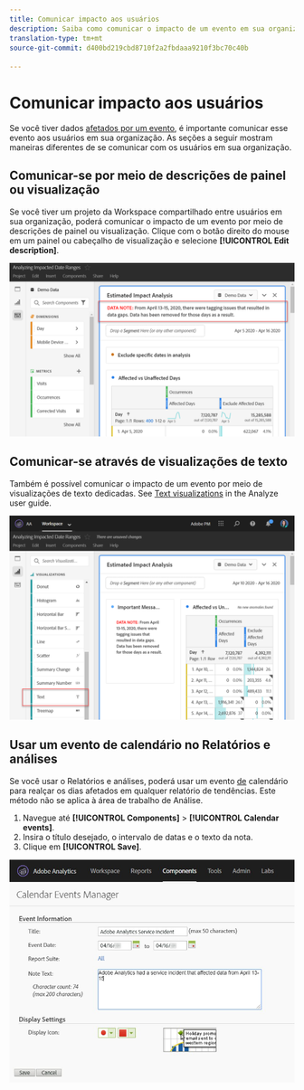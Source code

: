 ```yaml
---
title: Comunicar impacto aos usuários
description: Saiba como comunicar o impacto de um evento em sua organização.
translation-type: tm+mt
source-git-commit: d400bd219cbd8710f2a2fbdaaa9210f3bc70c40b

---
```



# Comunicar impacto aos usuários

Se você tiver dados [afetados por um evento](../event-impacted.md), é importante comunicar esse evento aos usuários em sua organização. As seções a seguir mostram maneiras diferentes de se comunicar com os usuários em sua organização.

## Comunicar-se por meio de descrições de painel ou visualização

Se você tiver um projeto da Workspace compartilhado entre usuários em sua organização, poderá comunicar o impacto de um evento por meio de descrições de painel ou visualização. Clique com o botão direito do mouse em um painel ou cabeçalho de visualização e selecione **[!UICONTROL Edit description]**.

![Descrição do painel](../assets/panel_description.png)

## Comunicar-se através de visualizações de texto

Também é possível comunicar o impacto de um evento por meio de visualizações de texto dedicadas. See [Text visualizations](/help/analyze/analysis-workspace/visualizations/text.md) in the Analyze user guide.

![Visualização de texto](../assets/text_visualization.png)

## Usar um evento de calendário no Relatórios e análises

Se você usar o Relatórios e análises, poderá usar um evento [de](/help/components/t-calendar-event.md) calendário para realçar os dias afetados em qualquer relatório de tendências. Este método não se aplica à área de trabalho de Análise.

1. Navegue até **[!UICONTROL Components]** > **[!UICONTROL Calendar events]**.
2. Insira o título desejado, o intervalo de datas e o texto da nota.
3. Clique em **[!UICONTROL Save]**.

![evento do calendário](../assets/exclude_calendar_event.jpg)
